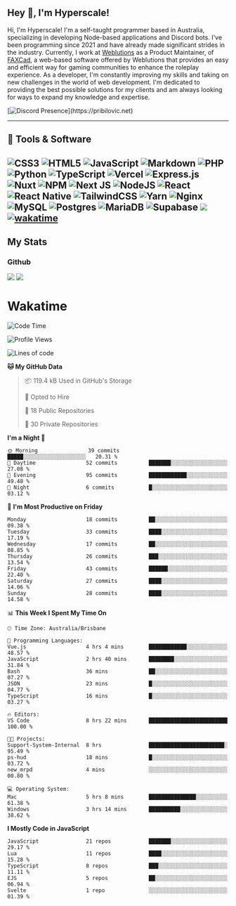 ## Hey 👋, I'm Hyperscale!

Hi, I'm Hyperscale! I'm a self-taught programmer based in Australia, specializing in developing Node-based applications and Discord bots. I've been programming since 2021 and have already made significant strides in the industry. Currently, I work at [Weblutions](https://weblutions.com) as a Product Maintainer, of [FAXCad](https://weblutions.com/store/faxcad), a web-based software offered by Weblutions that provides an easy and efficient way for gaming communities to enhance the roleplay experience. As a developer, I'm constantly improving my skills and taking on new challenges in the world of web development. I'm dedicated to providing the best possible solutions for my clients and am always looking for ways to expand my knowledge and expertise.

[![Discord Presence](https://lanyard.cnrad.dev/api/906061699562475581?=idleMessage=:Just%Chillin%With%My%Kangaroo!)](https://pribilovic.net)

<p align="center">
<a href="https://github.com/Hyperscale1">
</a>
</p>

---
## 🔧 Tools & Software

![CSS3](https://img.shields.io/badge/css3-%231572B6.svg?style=for-the-badge&logo=css3&logoColor=white) ![HTML5](https://img.shields.io/badge/html5-%23E34F26.svg?style=for-the-badge&logo=html5&logoColor=white) ![JavaScript](https://img.shields.io/badge/javascript-%23323330.svg?style=for-the-badge&logo=javascript&logoColor=%23F7DF1E)  ![Markdown](https://img.shields.io/badge/markdown-%23000000.svg?style=for-the-badge&logo=markdown&logoColor=white) ![PHP](https://img.shields.io/badge/php-%23777BB4.svg?style=for-the-badge&logo=php&logoColor=white) ![Python](https://img.shields.io/badge/python-3670A0?style=for-the-badge&logo=python&logoColor=ffdd54) ![TypeScript](https://img.shields.io/badge/typescript-%23007ACC.svg?style=for-the-badge&logo=typescript&logoColor=white) ![Vercel](https://img.shields.io/badge/vercel-%23000000.svg?style=for-the-badge&logo=vercel&logoColor=white) ![Express.js](https://img.shields.io/badge/express.js-%23404d59.svg?style=for-the-badge&logo=express&logoColor=%2361DAFB) ![Nuxt](https://img.shields.io/badge/Nuxt-%23404d59.svg?style=for-the-badge&logo=nuxtdotjs&logoColor=%02dc82)  ![NPM](https://img.shields.io/badge/NPM-%23000000.svg?style=for-the-badge&logo=npm&logoColor=white) ![Next JS](https://img.shields.io/badge/Next-black?style=for-the-badge&logo=next.js&logoColor=white) ![NodeJS](https://img.shields.io/badge/node.js-6DA55F?style=for-the-badge&logo=node.js&logoColor=white) ![React](https://img.shields.io/badge/react-%2320232a.svg?style=for-the-badge&logo=react&logoColor=%2361DAFB) ![React Native](https://img.shields.io/badge/react_native-%2320232a.svg?style=for-the-badge&logo=react&logoColor=%2361DAFB) ![TailwindCSS](https://img.shields.io/badge/tailwindcss-%2338B2AC.svg?style=for-the-badge&logo=tailwind-css&logoColor=white) ![Yarn](https://img.shields.io/badge/yarn-%232C8EBB.svg?style=for-the-badge&logo=yarn&logoColor=white) ![Nginx](https://img.shields.io/badge/nginx-%23009639.svg?style=for-the-badge&logo=nginx&logoColor=white) ![MySQL](https://img.shields.io/badge/mysql-%2300f.svg?style=for-the-badge&logo=mysql&logoColor=white) ![Postgres](https://img.shields.io/badge/postgres-%23316192.svg?style=for-the-badge&logo=postgresql&logoColor=white) ![MariaDB](https://img.shields.io/badge/mariadb-%23316192.svg?style=for-the-badge&logo=mariadb&logoColor=white) ![Supabase](https://img.shields.io/badge/Supabase-3ECF8E?style=for-the-badge&logo=supabase&logoColor=white) ![](https://img.shields.io/badge/Ubuntu-E95420?style=for-the-badge&logo=ubuntu&logoColor=white) [![wakatime](https://wakatime.com/badge/user/6e098b16-30e8-493e-bf77-598fafbb912d.svg?style=for-the-badge)](https://wakatime.com/@6e098b16-30e8-493e-bf77-598fafbb912d) 
---
## My Stats

### Github
![](https://github-readme-stats.vercel.app/api?username=Hyperscale1&theme=blue-green)
![](https://github-readme-stats.vercel.app/api/top-langs/?username=Hyperscale1&theme=blue-green)

# Wakatime
<!--START_SECTION:waka-->
![Code Time](http://img.shields.io/badge/Code%20Time-814%20hrs%2059%20mins-blue)

![Profile Views](http://img.shields.io/badge/Profile%20Views-0-blue)

![Lines of code](https://img.shields.io/badge/From%20Hello%20World%20I%27ve%20Written-431.0%20thousand%20lines%20of%20code-blue)

**🐱 My GitHub Data** 

> 📦 119.4 kB Used in GitHub's Storage 
 > 
> 💼 Opted to Hire
 > 
> 📜 18 Public Repositories 
 > 
> 🔑 30 Private Repositories 
 > 
**I'm a Night 🦉** 

```text
🌞 Morning                39 commits          █████░░░░░░░░░░░░░░░░░░░░   20.31 % 
🌆 Daytime                52 commits          ███████░░░░░░░░░░░░░░░░░░   27.08 % 
🌃 Evening                95 commits          ████████████░░░░░░░░░░░░░   49.48 % 
🌙 Night                  6 commits           █░░░░░░░░░░░░░░░░░░░░░░░░   03.12 % 
```
📅 **I'm Most Productive on Friday** 

```text
Monday                   18 commits          ██░░░░░░░░░░░░░░░░░░░░░░░   09.38 % 
Tuesday                  33 commits          ████░░░░░░░░░░░░░░░░░░░░░   17.19 % 
Wednesday                17 commits          ██░░░░░░░░░░░░░░░░░░░░░░░   08.85 % 
Thursday                 26 commits          ███░░░░░░░░░░░░░░░░░░░░░░   13.54 % 
Friday                   43 commits          ██████░░░░░░░░░░░░░░░░░░░   22.40 % 
Saturday                 27 commits          ████░░░░░░░░░░░░░░░░░░░░░   14.06 % 
Sunday                   28 commits          ████░░░░░░░░░░░░░░░░░░░░░   14.58 % 
```


📊 **This Week I Spent My Time On** 

```text
🕑︎ Time Zone: Australia/Brisbane

💬 Programming Languages: 
Vue.js                   4 hrs 4 mins        ████████████░░░░░░░░░░░░░   48.57 % 
JavaScript               2 hrs 40 mins       ████████░░░░░░░░░░░░░░░░░   31.84 % 
Bash                     36 mins             ██░░░░░░░░░░░░░░░░░░░░░░░   07.27 % 
JSON                     23 mins             █░░░░░░░░░░░░░░░░░░░░░░░░   04.77 % 
TypeScript               16 mins             █░░░░░░░░░░░░░░░░░░░░░░░░   03.27 % 

🔥 Editors: 
VS Code                  8 hrs 22 mins       █████████████████████████   100.00 % 

🐱‍💻 Projects: 
Support-System-Internal  8 hrs               ████████████████████████░   95.49 % 
ps-hud                   18 mins             █░░░░░░░░░░░░░░░░░░░░░░░░   03.72 % 
new_mrpd                 4 mins              ░░░░░░░░░░░░░░░░░░░░░░░░░   00.80 % 

💻 Operating System: 
Mac                      5 hrs 8 mins        ███████████████░░░░░░░░░░   61.38 % 
Windows                  3 hrs 14 mins       ██████████░░░░░░░░░░░░░░░   38.62 % 
```

**I Mostly Code in JavaScript** 

```text
JavaScript               21 repos            ███████░░░░░░░░░░░░░░░░░░   29.17 % 
Lua                      11 repos            ████░░░░░░░░░░░░░░░░░░░░░   15.28 % 
TypeScript               8 repos             ███░░░░░░░░░░░░░░░░░░░░░░   11.11 % 
EJS                      5 repos             ██░░░░░░░░░░░░░░░░░░░░░░░   06.94 % 
Svelte                   1 repo              ░░░░░░░░░░░░░░░░░░░░░░░░░   01.39 % 
```




<!--END_SECTION:waka-->
